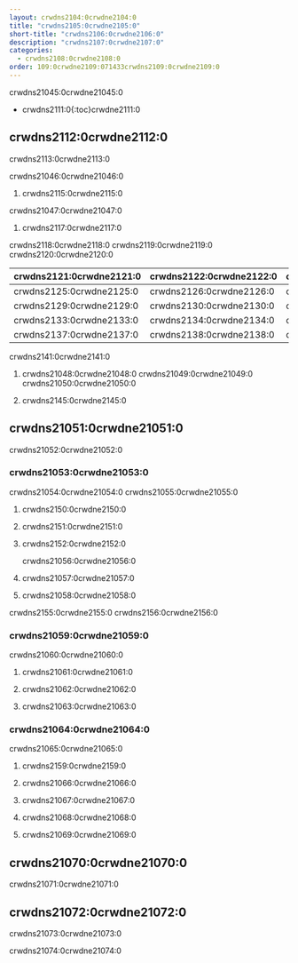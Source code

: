 ```yaml
---
layout: crwdns2104:0crwdne2104:0
title: "crwdns2105:0crwdne2105:0"
short-title: "crwdns2106:0crwdne2106:0"
description: "crwdns2107:0crwdne2107:0"
categories:
  - crwdns2108:0crwdne2108:0
order: 109:0crwdne2109:071433crwdns2109:0crwdne2109:0
---
```

crwdns21045:0crwdne21045:0

* crwdns2111:0{:toc}crwdne2111:0

## crwdns2112:0crwdne2112:0

crwdns2113:0crwdne2113:0

crwdns21046:0crwdne21046:0

1. crwdns2115:0crwdne2115:0

crwdns21047:0crwdne21047:0

1. crwdns2117:0crwdne2117:0

crwdns2118:0crwdne2118:0 crwdns2119:0crwdne2119:0 crwdns2120:0crwdne2120:0

| crwdns2121:0crwdne2121:0 | crwdns2122:0crwdne2122:0 | crwdns2123:0crwdne2123:0 | crwdns2124:0crwdne2124:0 |
| ------------------------ | ------------------------ | ------------------------ | ------------------------ |
| crwdns2125:0crwdne2125:0 | crwdns2126:0crwdne2126:0 | crwdns2127:0crwdne2127:0 | crwdns2128:0crwdne2128:0 |
| crwdns2129:0crwdne2129:0 | crwdns2130:0crwdne2130:0 | crwdns2131:0crwdne2131:0 | crwdns2132:0crwdne2132:0 |
| crwdns2133:0crwdne2133:0 | crwdns2134:0crwdne2134:0 | crwdns2135:0crwdne2135:0 | crwdns2136:0crwdne2136:0 |
| crwdns2137:0crwdne2137:0 | crwdns2138:0crwdne2138:0 | crwdns2139:0crwdne2139:0 | crwdns2140:0crwdne2140:0 |

crwdns2141:0crwdne2141:0

1. crwdns21048:0crwdne21048:0 crwdns21049:0crwdne21049:0 crwdns21050:0crwdne21050:0

2. crwdns2145:0crwdne2145:0

## crwdns21051:0crwdne21051:0

crwdns21052:0crwdne21052:0

### crwdns21053:0crwdne21053:0

crwdns21054:0crwdne21054:0 crwdns21055:0crwdne21055:0

1. crwdns2150:0crwdne2150:0

2. crwdns2151:0crwdne2151:0

3. crwdns2152:0crwdne2152:0

    crwdns21056:0crwdne21056:0
    

1. crwdns21057:0crwdne21057:0

2. crwdns21058:0crwdne21058:0

crwdns2155:0crwdne2155:0 crwdns2156:0crwdne2156:0

### crwdns21059:0crwdne21059:0

crwdns21060:0crwdne21060:0

1. crwdns21061:0crwdne21061:0

2. crwdns21062:0crwdne21062:0

3. crwdns21063:0crwdne21063:0

### crwdns21064:0crwdne21064:0

crwdns21065:0crwdne21065:0

1. crwdns2159:0crwdne2159:0

2. crwdns21066:0crwdne21066:0

3. crwdns21067:0crwdne21067:0

4. crwdns21068:0crwdne21068:0

5. crwdns21069:0crwdne21069:0

## crwdns21070:0crwdne21070:0

crwdns21071:0crwdne21071:0

## crwdns21072:0crwdne21072:0

crwdns21073:0crwdne21073:0

crwdns21074:0crwdne21074:0